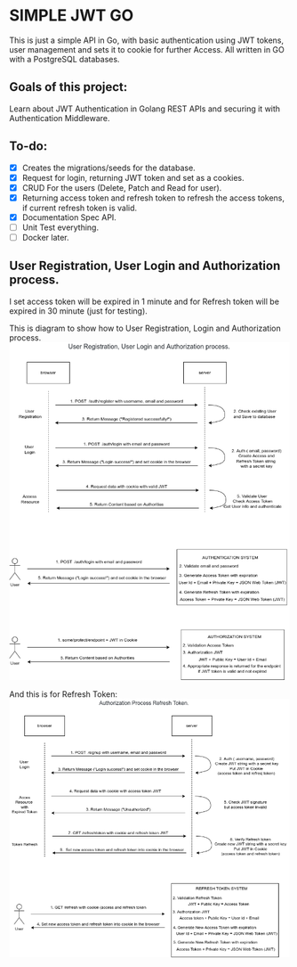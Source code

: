 # SIMPLE JWT GO

This is just a simple API in Go, with basic authentication using JWT tokens, user management and sets it to cookie for further Access. All written in GO with a PostgreSQL databases.

## Goals of this project:

Learn about JWT Authentication in Golang REST APIs and securing it with Authentication Middleware.

## To-do:

- [x] Creates the migrations/seeds for the database.
- [x] Request for login, returning JWT token and set as a cookies.
- [x] CRUD For the users (Delete, Patch and Read for user).
- [x] Returning access token and refresh token to refresh the access tokens, if current refresh token is valid.
- [x] Documentation Spec API.
- [ ] Unit Test everything.
- [ ] Docker later.

## User Registration, User Login and Authorization process.
I set access token will be expired in 1 minute and for Refresh token will be expired in 30 minute (just for testing).

This is diagram to show how to User Registration, Login and Authorization process.
![jwt-authentication-flow](https://github.com/hafiztsalavin/simple-jwt-go/blob/main/docs/documentation/token_generate.png)

And this is for Refresh Token:
![refresh-token-jwt-flow](https://github.com/hafiztsalavin/simple-jwt-go/blob/main/docs//documentation/refresh_token.png)

